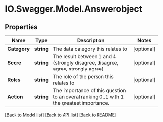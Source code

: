 # IO.Swagger.Model.Answerobject
## Properties

Name | Type | Description | Notes
------------ | ------------- | ------------- | -------------
**Category** | **string** | The data category this relates to   | [optional] 
**Score** | **string** | The result between 1 and 4 (strongly disagree, disagree, agree, strongly agree)  | [optional] 
**Roles** | **string** | The role of the person this relates to   | [optional] 
**Action** | **string** | The importance of this question to an overal ranking 0..1 with 1 the greatest importance.           | [optional] 

[[Back to Model list]](../README.md#documentation-for-models) [[Back to API list]](../README.md#documentation-for-api-endpoints) [[Back to README]](../README.md)

